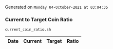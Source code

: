 Generated on `Monday 04-October-2021 at 03:04:35`

### Current to Target Coin Ratio
`current_coin_ratio.sh`

Date|Current|Target|Ratio
---|---|---|---
